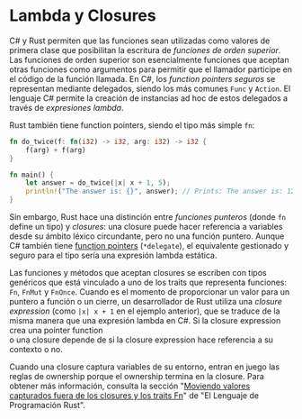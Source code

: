 # Lambda y Closures

C# y Rust permiten que las funciones sean utilizadas como valores de primera 
clase que posibilitan la escritura de _funciones de orden superior_. Las 
funciones de orden superior son esencialmente funciones que aceptan otras 
funciones como argumentos para permitir que el llamador participe en el código 
de la función llamada. En C#, los _function pointers seguros_ se representan 
mediante delegados, siendo los más comunes `Func` y `Action`. El lenguaje C# 
permite la creación de instancias ad hoc de estos delegados a través de 
_expresiones lambda_.

Rust también tiene function pointers, siendo el tipo más simple `fn`:

```rust
fn do_twice(f: fn(i32) -> i32, arg: i32) -> i32 {
    f(arg) + f(arg)
}

fn main() {
    let answer = do_twice(|x| x + 1, 5);
    println!("The answer is: {}", answer); // Prints: The answer is: 12
}
```

Sin embargo, Rust hace una distinción entre _funciones punteros_ (donde `fn` 
define un tipo) y _closures_: una closure puede hacer referencia a variables 
desde su ámbito léxico circundante, pero no una función puntero. Aunque C# 
también tiene [function pointers][*delegate] (`*delegate`), el equivalente 
gestionado y seguro para el tipo sería una expresión lambda estática.


  [*delegate]: https://learn.microsoft.com/en-us/dotnet/csharp/language-reference/proposals/csharp-9.0/function-pointers

Las funciones y métodos que aceptan closures se escriben con tipos genéricos que
está vinculado a uno de los traits que representa funciones: `Fn`, `FnMut` y 
`FnOnce`. Cuando es el momento de proporcionar un valor para un puntero a 
función o un cierre, un desarrollador de Rust utiliza una _closure expression_ 
(como `|x| x + 1` en el ejemplo anterior), que se traduce de la misma manera que
una expresión lambda en C#. Si la closure expression crea una pointer function  
o una closure depende de si la closure expression hace referencia a su contexto 
o no.

Cuando una closure captura variables de su entorno, entran en juego las reglas 
de ownership porque el ownership termina en la closure. Para obtener más 
información, consulta la sección 
"[Moviendo valores capturados fuera de los closures y los traits Fn][closure-move]" de 
"El Lenguaje de Programación Rust".

  [closure-move]: https://rustlanges.github.io/rust-book-es/ch13-01-closures.html?highlight=moviend#moviendo-valores-capturados-fuera-de-los-closures-y-los-traits-fn
